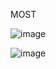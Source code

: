 M O S T 



![image](https://github.com/7d0x3e9/MOST/assets/122781952/93c48dd6-ad7f-4426-ad95-752884558344)

 ![image](https://github.com/7d0x3e9/MOST/assets/122781952/6b32b7e9-d5f6-4910-a395-c2545651cc39)

